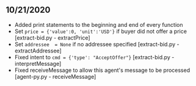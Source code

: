 ## 10/21/2020
* Added print statements to the beginning and end of every function
* Set `price = {'value':0, 'unit':'USD'}` if buyer did not offer a price [extract-bid.py - extractPrice]
* Set `addressee  = None` if no addressee specified [extract-bid.py - extractAddressee]
* Fixed intent to `cmd = {'type': "AcceptOffer"}` [extract-bid.py - interpretMessage]
* Fixed receiveMessage to allow this agent's message to be processed [agent-py.py - receiveMessage]